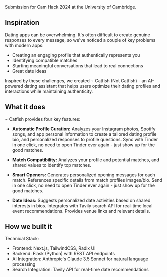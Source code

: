 Submission for Cam Hack 2024 at the University of Cambridge.

## Inspiration

Dating apps can be overwhelming. It's often difficult to create genuine responses to every message, so we've noticed a couple of key problems with modern apps:

- Creating an engaging profile that authentically represents you
- Identifying compatible matches
- Starting meaningful conversations that lead to real connections
- Great date ideas

Inspired by these challenges, we created ¬ Catfish (Not Catfish) - an AI-powered dating assistant that helps users optimize their dating profiles and interactions while maintaining authenticity.

## What it does

¬ Catfish provides four key features:

- **Automatic Profile Curation:** Analyzes your Instagram photos, Spotify songs, and app personal information to create a tailored dating profile bio, and personalized responses to profile questions. Sync with Tinder in one click, no need to open Tinder ever again - just show up for the good matches.

- **Match Compatibility:** Analyzes your profile and potential matches, and shared values to identify top matches.

- **Smart Openers:** Generates personalized opening messages for each match. References specific details from match profiles images/bio. Send in one click, no need to open Tinder ever again - just show up for the good matches.

- **Date Ideas:** Suggests personalized date activities based on shared interests in bios. Integrates with Tavily search API for real-time local event recommendations. Provides venue links and relevant details.

## How we built it

Technical Stack:

- Frontend: Next.js, TailwindCSS, Radix UI
- Backend: Flask (Python) with REST API endpoints
- AI Integration: Anthropic's Claude 3.5 Sonnet for natural language processing
- Search Integration: Tavily API for real-time date recommendations
